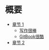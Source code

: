 # 概要

* [章节 1](chapter1.md)
    * [写作很棒](part1/writing.md)
    * [GitBook很酷](part1/gitbook.md)
* [章节 2](chapter2.md)
